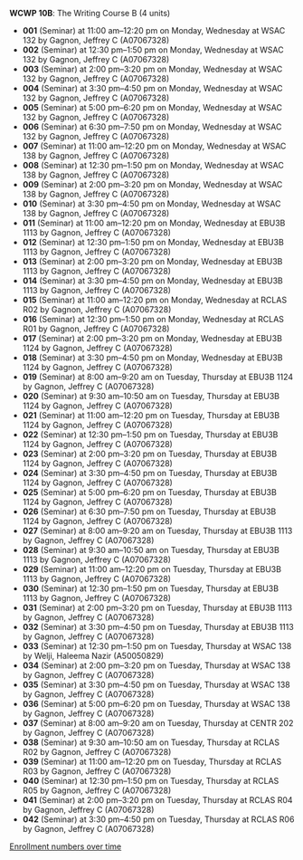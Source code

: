 **WCWP 10B**: The Writing Course B (4 units)

- **001** (Seminar) at 11:00 am–12:20 pm on Monday, Wednesday at WSAC 132 by Gagnon, Jeffrey C (A07067328)
- **002** (Seminar) at 12:30 pm–1:50 pm on Monday, Wednesday at WSAC 132 by Gagnon, Jeffrey C (A07067328)
- **003** (Seminar) at 2:00 pm–3:20 pm on Monday, Wednesday at WSAC 132 by Gagnon, Jeffrey C (A07067328)
- **004** (Seminar) at 3:30 pm–4:50 pm on Monday, Wednesday at WSAC 132 by Gagnon, Jeffrey C (A07067328)
- **005** (Seminar) at 5:00 pm–6:20 pm on Monday, Wednesday at WSAC 132 by Gagnon, Jeffrey C (A07067328)
- **006** (Seminar) at 6:30 pm–7:50 pm on Monday, Wednesday at WSAC 132 by Gagnon, Jeffrey C (A07067328)
- **007** (Seminar) at 11:00 am–12:20 pm on Monday, Wednesday at WSAC 138 by Gagnon, Jeffrey C (A07067328)
- **008** (Seminar) at 12:30 pm–1:50 pm on Monday, Wednesday at WSAC 138 by Gagnon, Jeffrey C (A07067328)
- **009** (Seminar) at 2:00 pm–3:20 pm on Monday, Wednesday at WSAC 138 by Gagnon, Jeffrey C (A07067328)
- **010** (Seminar) at 3:30 pm–4:50 pm on Monday, Wednesday at WSAC 138 by Gagnon, Jeffrey C (A07067328)
- **011** (Seminar) at 11:00 am–12:20 pm on Monday, Wednesday at EBU3B 1113 by Gagnon, Jeffrey C (A07067328)
- **012** (Seminar) at 12:30 pm–1:50 pm on Monday, Wednesday at EBU3B 1113 by Gagnon, Jeffrey C (A07067328)
- **013** (Seminar) at 2:00 pm–3:20 pm on Monday, Wednesday at EBU3B 1113 by Gagnon, Jeffrey C (A07067328)
- **014** (Seminar) at 3:30 pm–4:50 pm on Monday, Wednesday at EBU3B 1113 by Gagnon, Jeffrey C (A07067328)
- **015** (Seminar) at 11:00 am–12:20 pm on Monday, Wednesday at RCLAS R02 by Gagnon, Jeffrey C (A07067328)
- **016** (Seminar) at 12:30 pm–1:50 pm on Monday, Wednesday at RCLAS R01 by Gagnon, Jeffrey C (A07067328)
- **017** (Seminar) at 2:00 pm–3:20 pm on Monday, Wednesday at EBU3B 1124 by Gagnon, Jeffrey C (A07067328)
- **018** (Seminar) at 3:30 pm–4:50 pm on Monday, Wednesday at EBU3B 1124 by Gagnon, Jeffrey C (A07067328)
- **019** (Seminar) at 8:00 am–9:20 am on Tuesday, Thursday at EBU3B 1124 by Gagnon, Jeffrey C (A07067328)
- **020** (Seminar) at 9:30 am–10:50 am on Tuesday, Thursday at EBU3B 1124 by Gagnon, Jeffrey C (A07067328)
- **021** (Seminar) at 11:00 am–12:20 pm on Tuesday, Thursday at EBU3B 1124 by Gagnon, Jeffrey C (A07067328)
- **022** (Seminar) at 12:30 pm–1:50 pm on Tuesday, Thursday at EBU3B 1124 by Gagnon, Jeffrey C (A07067328)
- **023** (Seminar) at 2:00 pm–3:20 pm on Tuesday, Thursday at EBU3B 1124 by Gagnon, Jeffrey C (A07067328)
- **024** (Seminar) at 3:30 pm–4:50 pm on Tuesday, Thursday at EBU3B 1124 by Gagnon, Jeffrey C (A07067328)
- **025** (Seminar) at 5:00 pm–6:20 pm on Tuesday, Thursday at EBU3B 1124 by Gagnon, Jeffrey C (A07067328)
- **026** (Seminar) at 6:30 pm–7:50 pm on Tuesday, Thursday at EBU3B 1124 by Gagnon, Jeffrey C (A07067328)
- **027** (Seminar) at 8:00 am–9:20 am on Tuesday, Thursday at EBU3B 1113 by Gagnon, Jeffrey C (A07067328)
- **028** (Seminar) at 9:30 am–10:50 am on Tuesday, Thursday at EBU3B 1113 by Gagnon, Jeffrey C (A07067328)
- **029** (Seminar) at 11:00 am–12:20 pm on Tuesday, Thursday at EBU3B 1113 by Gagnon, Jeffrey C (A07067328)
- **030** (Seminar) at 12:30 pm–1:50 pm on Tuesday, Thursday at EBU3B 1113 by Gagnon, Jeffrey C (A07067328)
- **031** (Seminar) at 2:00 pm–3:20 pm on Tuesday, Thursday at EBU3B 1113 by Gagnon, Jeffrey C (A07067328)
- **032** (Seminar) at 3:30 pm–4:50 pm on Tuesday, Thursday at EBU3B 1113 by Gagnon, Jeffrey C (A07067328)
- **033** (Seminar) at 12:30 pm–1:50 pm on Tuesday, Thursday at WSAC 138 by Welji, Haleema Nazir (A50050829)
- **034** (Seminar) at 2:00 pm–3:20 pm on Tuesday, Thursday at WSAC 138 by Gagnon, Jeffrey C (A07067328)
- **035** (Seminar) at 3:30 pm–4:50 pm on Tuesday, Thursday at WSAC 138 by Gagnon, Jeffrey C (A07067328)
- **036** (Seminar) at 5:00 pm–6:20 pm on Tuesday, Thursday at WSAC 138 by Gagnon, Jeffrey C (A07067328)
- **037** (Seminar) at 8:00 am–9:20 am on Tuesday, Thursday at CENTR 202 by Gagnon, Jeffrey C (A07067328)
- **038** (Seminar) at 9:30 am–10:50 am on Tuesday, Thursday at RCLAS R02 by Gagnon, Jeffrey C (A07067328)
- **039** (Seminar) at 11:00 am–12:20 pm on Tuesday, Thursday at RCLAS R03 by Gagnon, Jeffrey C (A07067328)
- **040** (Seminar) at 12:30 pm–1:50 pm on Tuesday, Thursday at RCLAS R05 by Gagnon, Jeffrey C (A07067328)
- **041** (Seminar) at 2:00 pm–3:20 pm on Tuesday, Thursday at RCLAS R04 by Gagnon, Jeffrey C (A07067328)
- **042** (Seminar) at 3:30 pm–4:50 pm on Tuesday, Thursday at RCLAS R06 by Gagnon, Jeffrey C (A07067328)

[Enrollment numbers over time](./WCWP10B.tsv)
